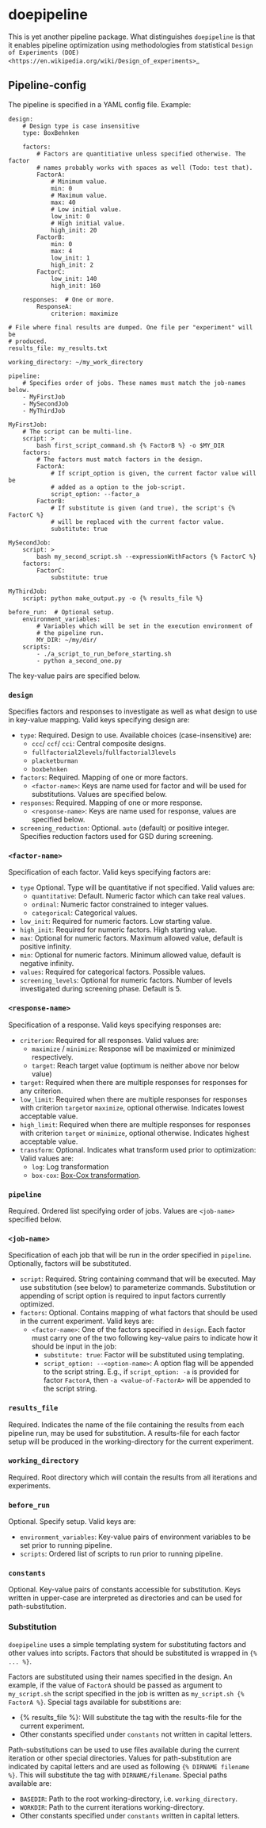 doepipeline
===========

This is yet another pipeline package. What distinguishes `doepipeline` is
that it enables pipeline optimization using methodologies from statistical
`Design of Experiments (DOE) <https://en.wikipedia.org/wiki/Design_of_experiments>`_

Pipeline-config
---------------

The pipeline is specified in a YAML config file. Example:


    design:
        # Design type is case insensitive
        type: BoxBehnken

        factors:
            # Factors are quantitiative unless specified otherwise. The factor
            # names probably works with spaces as well (Todo: test that).
            FactorA:
                # Minimum value.
                min: 0
                # Maximum value.
                max: 40
                # Low initial value.
                low_init: 0
                # High initial value.
                high_init: 20
            FactorB:
                min: 0
                max: 4
                low_init: 1
                high_init: 2
            FactorC:
                low_init: 140
                high_init: 160

        responses:  # One or more.
            ResponseA: 
                criterion: maximize

    # File where final results are dumped. One file per "experiment" will be
    # produced.
    results_file: my_results.txt

    working_directory: ~/my_work_directory

    pipeline:
        # Specifies order of jobs. These names must match the job-names below.
        - MyFirstJob
        - MySecondJob
        - MyThirdJob

    MyFirstJob:
        # The script can be multi-line.
        script: >
            bash first_script_command.sh {% FactorB %} -o $MY_DIR
        factors:
            # The factors must match factors in the design.
            FactorA:
                # If script_option is given, the current factor value will be
                # added as a option to the job-script.
                script_option: --factor_a
            FactorB:
                # If substitute is given (and true), the script's {% FactorC %}
                # will be replaced with the current factor value.
                substitute: true

    MySecondJob:
        script: >
            bash my_second_script.sh --expressionWithFactors {% FactorC %}
        factors:
            FactorC:
                substitute: true

    MyThirdJob:
        script: python make_output.py -o {% results_file %}
        
    before_run:  # Optional setup.
        environment_variables:
            # Variables which will be set in the execution environment of
            # the pipeline run.
            MY_DIR: ~/my/dir/
        scripts:
            - ./a_script_to_run_before_starting.sh
            - python a_second_one.py


The key-value pairs are specified below.
### `design` 

Specifies factors and responses to investigate as well as what design to use in key-value mapping. Valid keys specifying design are:

* `type`: Required. Design to use. Available choices (case-insensitive) are:
    * `ccc`/ `ccf`/ `cci`: Central composite designs.
    * `fullfactorial2levels`/`fullfactorial3levels`
    * `placketburman`
    * `boxbehnken`
* `factors`: Required. Mapping of one or more factors.
    * `<factor-name>`: Keys are name used for factor and will be used for substitutions. Values are specified below.
* `responses`: Required. Mapping of one or more response.
    * `<response-name>`: Keys are name used for response, values are specified below.
* `screening_reduction`: Optional. `auto` (default) or positive integer. Specifies reduction factors used for GSD during screening. 

### `<factor-name>`
Specification of each factor. Valid keys specifying factors are:
* `type` Optional. Type will be quantitative if not specified. Valid values are:
    * `quantitative`: Default. Numeric factor which can take real values.
    * `ordinal`: Numeric factor constrained to integer values.
    * `categorical`: Categorical values.
* `low_init`: Required for numeric factors. Low starting value.
* `high_init`: Required for numeric factors. High starting value.
* `max`: Optional for numeric factors. Maximum allowed value, default is positive infinity.
* `min`: Optional for numeric factors. Minimum allowed value, default is negative infinity.
* `values`: Required for categorical factors. Possible values.
* `screening_levels`: Optional for numeric factors. Number of levels investigated during screening phase. Default is 5.
### `<response-name>`
Specification of a response. Valid keys specifying responses are:

* `criterion`: Required for all responses. Valid values are:
    * `maximize` / `minimize`: Response will be maximized or minimized respectively.
    * `target`: Reach target value (optimum is neither above nor below value)
* `target`: Required when there are multiple responses for responses for any criterion.
* `low_limit`: Required when there are multiple responses for responses with criterion `target`or `maximize`, optional otherwise. Indicates lowest acceptable value.
* `high_limit`: Required when there are multiple responses for responses with criterion `target` or `minimize`, optional otherwise. Indicates highest acceptable value.
* `transform`: Optional. Indicates what transform used prior to optimization: Valid values are:
    * `log`: Log transformation
    * `box-cox`: [Box-Cox transformation](https://en.wikipedia.org/wiki/Power_transform#Box%E2%80%93Cox_transformation).

### `pipeline`
Required. Ordered list specifying order of jobs. Values are `<job-name>` specified below.

### `<job-name>`

Specification of each job that will be run in the order specified in `pipeline`. Optionally, factors will be substituted.

* `script`: Required. String containing command that will be executed. May use substitution (see below) to parameterize commands. Substitution or appending of script option is required to input factors currently optimized.
* `factors`: Optional. Contains mapping of what factors that should be used in the current experiment. Valid keys are:
    * `<factor-name>`: One of the factors specified in `design`. Each factor must carry one of the two following key-value pairs to indicate how it should be input in the job:
        * `substitute: true`: Factor will be substituted using templating.
        * `script_option: --<option-name>`: A option flag will be appended to the script string. E.g., if `script_option: -a` is provided for factor `FactorA`, then `-a <value-of-FactorA>` will be appended to the script string.

### `results_file`
Required. Indicates the name of the file containing the results from each pipeline run, may be used for substitution. A results-file for each factor setup will be produced in the working-directory for the current experiment.

### `working_directory`
Required. Root directory which will contain the results from all iterations and experiments.

### `before_run`
Optional. Specify setup. Valid keys are:
* `environment_variables`: Key-value pairs of environment variables to be set prior to running pipeline.
* `scripts`: Ordered list of scripts to run prior to running pipeline.

### `constants`
Optional. Key-value pairs of constants accessible for substitution. Keys written in upper-case are interpreted as directories and
can be used for path-substitution.

### Substitution
`doepipeline` uses a simple templating system for substituting factors and other values into scripts. Factors 
that should be substituted is wrapped in `{% ... %}`.

Factors are substituted using their names specified in the design. 
An example, if the value of `FactorA` should be passed as argument to `my_script.sh` the script
specified in the job is written as `my_script.sh {% FactorA %}`. Special tags available for substitions
are:
* {% results_file %}: Will substitute the tag with the results-file for the current experiment.
* Other constants specified under `constants` not written in capital letters. 

Path-substitutions can be used to use files available during the current iteration
or other special directories. Values for path-substitution are indicated by capital letters
and are used as following `{% DIRNAME filename %}`. This will substitute the tag with `DIRNAME/filename`. 
Special paths available are:
* `BASEDIR`: Path to the root working-directory, i.e. `working_directory`.
* `WORKDIR`: Path to the current iterations working-directory.
* Other constants specified under `constants` written in capital letters.
